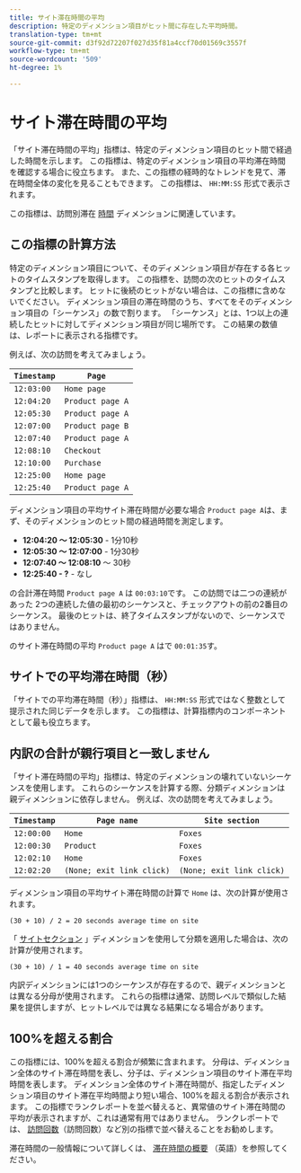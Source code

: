 ```yaml
---
title: サイト滞在時間の平均
description: 特定のディメンション項目がヒット間に存在した平均時間。
translation-type: tm+mt
source-git-commit: d3f92d72207f027d35f81a4ccf70d01569c3557f
workflow-type: tm+mt
source-wordcount: '509'
ht-degree: 1%

---
```



# サイト滞在時間の平均

「サイト滞在時間の平均」指標は、特定のディメンション項目のヒット間で経過した時間を示します。 この指標は、特定のディメンション項目の平均滞在時間を確認する場合に役立ちます。 また、この指標の経時的なトレンドを見て、滞在時間全体の変化を見ることもできます。 この指標は、 `HH:MM:SS` 形式で表示されます。

この指標は、訪問別滞在 [時間](../dimensions/time-spent-per-visit.md) ディメンションに関連しています。

## この指標の計算方法

特定のディメンション項目について、そのディメンション項目が存在する各ヒットのタイムスタンプを取得します。 この指標を、訪問の次のヒットのタイムスタンプと比較します。 ヒットに後続のヒットがない場合は、この指標に含めないでください。 ディメンション項目の滞在時間のうち、すべてをそのディメンション項目の「シーケンス」の数で割ります。 「シーケンス」とは、1つ以上の連続したヒットに対してディメンション項目が同じ場所です。 この結果の数値は、レポートに表示される指標です。

例えば、次の訪問を考えてみましょう。

| `Timestamp` | `Page` |
| --- | --- |
| `12:03:00` | `Home page` |
| `12:04:20` | `Product page A` |
| `12:05:30` | `Product page A` |
| `12:07:00` | `Product page B` |
| `12:07:40` | `Product page A` |
| `12:08:10` | `Checkout` |
| `12:10:00` | `Purchase` |
| `12:25:00` | `Home page` |
| `12:25:40` | `Product page A` |


ディメンション項目の平均サイト滞在時間が必要な場合 `Product page A`は、まず、そのディメンションのヒット間の経過時間を測定します。

* **12:04:20 ～ 12:05:30** - 1分10秒
* **12:05:30 ～ 12:07:00** - 1分30秒
* **12:07:40 ～ 12:08:10** ～ 30秒
* **12:25:40 - ?** - なし

の合計滞在時間 `Product page A` は `00:03:10`です。 この訪問では二つの連続があった 2つの連続した値の最初のシーケンスと、チェックアウトの前の2番目のシーケンス。 最後のヒットは、終了タイムスタンプがないので、シーケンスではありません。

のサイト滞在時間の平均 `Product page A` はで `00:01:35`す。

## サイトでの平均滞在時間（秒）

「サイトでの平均滞在時間（秒）」指標は、 `HH:MM:SS` 形式ではなく整数として提示された同じデータを示します。 この指標は、計算指標内のコンポーネントとして最も役立ちます。

## 内訳の合計が親行項目と一致しません

「サイト滞在時間の平均」指標は、特定のディメンションの壊れていないシーケンスを使用します。 これらのシーケンスを計算する際、分類ディメンションは親ディメンションに依存しません。 例えば、次の訪問を考えてみましょう。

| `Timestamp` | `Page name` | `Site section` |
| --- | --- | --- |
| `12:00:00` | `Home` | `Foxes` |
| `12:00:30` | `Product` | `Foxes` |
| `12:02:10` | `Home` | `Foxes` |
| `12:02:20` | `(None; exit link click)` | `(None; exit link click)` |

ディメンション項目の平均サイト滞在時間の計算で `Home` は、次の計算が使用されます。

```text
(30 + 10) / 2 = 20 seconds average time on site
```

「 [サイトセクション](../dimensions/site-section.md) 」ディメンションを使用して分類を適用した場合は、次の計算が使用されます。

```text
(30 + 10) / 1 = 40 seconds average time on site
```

内訳ディメンションには1つのシーケンスが存在するので、親ディメンションとは異なる分母が使用されます。 これらの指標は通常、訪問レベルで類似した結果を提供しますが、ヒットレベルでは異なる結果になる場合があります。

## 100%を超える割合

この指標には、100%を超える割合が頻繁に含まれます。 分母は、ディメンション全体のサイト滞在時間を表し、分子は、ディメンション項目のサイト滞在平均時間を表します。 ディメンション全体のサイト滞在時間が、指定したディメンション項目のサイト滞在平均時間より短い場合、100%を超える割合が表示されます。 この指標でランクレポートを並べ替えると、異常値のサイト滞在時間の平均が表示されますが、これは通常有用ではありません。 ランクレポートでは、 [訪問回数](visits.md)（訪問回数）など別の指標で並べ替えることをお勧めします。

滞在時間の一般情報について詳しくは、 [滞在時間の概要](time-spent.md) （英語）を参照してください。
